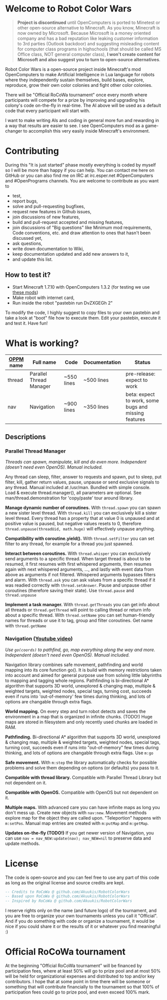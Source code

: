 # Welcome to Robot Color Wars
> **Project is discontinued** until OpenComputers is ported to Minetest or other open-source alternative to Minecraft. 
> As you know, Minecraft is now owned by Microsoft. Because Microsoft is a money oriented company and has a bad reputation like leaking customer information to 3rd parties (Outlook backdoor) and suggesting misleading content for computer class programs in highschools (that should be called MS Office class, NOT general computer class), **I won't create content for Microsoft and also suggest you to turn to open-source alternatives**.

Robot Color Wars is a open-source project inside Minecraft's mod OpenComputers to make Artificial Intelligence in Lua language for robots where they independently sustain themselves, build bases, explore, reproduce, grow their own color colonies and fight other color colonies.

There will be "Official RoCoWa tournament" once every month where participants will compete for a prize by improving and upgrading his colony's code on-the-fly in real-time. The AI above will be used as a default code that every participant will start with.

I want to make writing AIs and coding in general more fun and rewarding in a way that results are easier to see. I see OpenComputers mod as a game-changer to accomplish this very easily inside Minecraft's environment.

# Contributing
During this "It is just started" phase mostly everything is coded by myself so I will be more than happy if you can help. You can contact me here on GitHub or you can also find me on IRC at irc.esper.net #OpenComputers and #OpenPrograms channels. You are welcome to contribute as you want to
* test,
* report bugs,
* solve and pull-requesting bugfixes,
* request new features in Github issues,
* join discussions of new features,
* build and pull-request accepted and missing features,
* join discussions of "Big questions" like Minimum mod requirements, Code conventions, etc. and draw attention to ones that hasn't been discussed yet,
* ask questions,
* write down documentation to Wiki, 
* keep documentation updated and add new answers to it,
* and update this list.

## How to test it?
* Start Minecraft 1.7.10 with OpenComputers 1.3.2 (for testing we use [these mods](https://www.dropbox.com/sh/up2tbxepsdw38vv/AAAkkdKuUFM7CsZu5oNUNaxNa))
* Make robot with internet card, 
* Run inside the robot "pastebin run DvZXGEGh 2"

To modify the code, I highly suggest to copy files to your own pastebin and take a look at "boot" file how to execute them. Edit your pastebin, execute it and test it. Have fun!

# What is working?

| [OPPM](https://github.com/OpenPrograms/Vexatos-Programs/tree/master/op-manager) name | Full name | Code | Documentation | Status |
|---|---|---|---|---|
| thread | Parallel Thread Manager | ~550 lines | ~500 lines | pre-release: expect to work |
| nav | Navigation | ~900 lines | ~350 lines | beta: expect to work, some bugs and missing features |

## Descriptions

### Parallel Thread Manager 

*Threads can spawn, manipulate, kill and do even more. Independent (doesn't need even OpenOS). Manual included.*

Any thread can sleep, filter, answer to requests and spawn, put to sleep, put filter, kill, gather return values, pause, unpause or send exclusive signals to any thread. Manual included at /usr/man. Bundled with simple console. Load & execute thread.manager(), all parameters are optional. See man/thread.demonstration for 'copy/paste' tour around library.

**Manage dynamic number of coroutines.** With `thread.spawn` you can spawn a new sister level thread. With `thread.kill` you can exclusively kill a sister level thread. Every thread has a property that at value 0 is unpaused and at positive value is paused, but negative values resets to 0, therefore `thread.unpause(threadUid, math.huge)` will effectively unpause anything.

**Compatibility with coroutine.yield().** With `thread.setFilter` you can set filter to any thread, for example for a thread you just spawned.

**Interact between coroutines.** With `thread.whisper` you can exclusively send arguments to a specific thread. When target thread is about to be resumed, it first resumes with first whispered arguments, then resumes again with next whispered arguments, ..., and lastly with event data from above as arguments if not filtered. Whispered arguments bypasses filters and alarm. With `thread.ask` you can ask values from a specific thread if it was readied correctly with `thread.setAnswer`. Pause and unpause other coroutines (therefore saving their state). Use `thread.pause` and `thread.unpause`

**Implement a task manager.** With `thread.getThreads` you can get info about all threads or `thread.getThread` will point to calling thread or return info about a specific thread. With `thread.setName` you can set human-friendly names for threads or use it to tag, group and filter coroutines. Get name with `thread.getName`

### Navigation ([Youtube video](https://www.youtube.com/watch?v=9P5eJZLDWl0))

*Use `go(coords)` to pathfind, go, map everything along the way and more. Independent (doesn't need even OpenOS). Manual included.*

Navigation library combines safe movement, pathfinding and world mapping into its core function go(). It is build with memory restrictions taken into account and aimed for general purpose use from solving little labyrinths to mapping and tagging whole regions. Pathfinding is bi-directional A* algorithm that supports 3D world, unexplored & changing map, multiple & weighted targets, weighted nodes, special tags, turning cost, succeeds even if runs into 'out-of-memory' few times during thinking, and lots of options are changable through extra flags.

**World mapping.** On every step and turn robot detects and saves the environment in a map that is organized in infinite chunks. (TODO!) Huge maps are stored in filesystem and only recently used chunks are loaded in RAM.

**Pathfinding.** Bi-directional A* algorithm that supports 3D world, unexplored & changing map, multiple & weighted targets, weighted nodes, special tags, turning cost, succeeds even if runs into "out-of-memory" few times during thinking, and lots of options are changable through extra flags. Use `m:go`

**Safe movement.** With `m:step` the library automatically checks for possible problems and solve them depending on options (or defaults) you pass to it.

**Compatible with thread library.** Compatible with Parallel Thread Library but not dependent on it.

**Compatible with OpenOS.** Compatible with OpenOS but not dependent on it.

**Multiple maps.** With advanced care you can have infinite maps as long you don't mess up. Create new objects with `nav:new`. Movement methods explore map for the object they are called upon. "Teleportion" happens with `m:setPos`. Manual map entries are created with `m:putMap` and `m:getMap`.

**Updates on-the-fly (TODO!)** If you get newer version of Navigation, you can use `nav = nav_NEW:update(nav); nav_NEW=nil` to preserve data and update methods.

# License
The code is open-source and you can feel free to use any part of this code as long as the original license and source credits are kept. 
```lua
-- Credits to RoCoWa @ github.com/Akuukis/RobotColorWars
-- Based upon RoCoWa @ github.com/Akuukis/RobotColorWars
-- Inspired by RoCoWa @ github.com/Akuukis/RobotColorWars
```

I reserve rights only on the name (and future logo) of the tournament, and you are free to organize your own tournaments unless you call it "Official". And if you do something with code or organize a tournament, it would be nice if you could share it or the results of it or whatever you find meaningful :)

# Official RoCoWa tournament

At the beginning "Official RoCoWa tournament" will be financed by participation fees, where at least 50% will go to prize pool and at most 50% will be held for organizational expenses and distributed to top and/or key contributors. I hope that at some point in time there will be someone or something that will contribute financially to the tournament so that 100% of participation fees could go to prize pool, and even exceed 100% mark.
